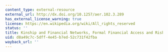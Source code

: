 ```yaml
---
content_type: external-resource
external_url: http://dx.doi.org/10.1257/aer.102.3.289
has_external_license_warning: true
license: https://en.wikipedia.org/wiki/All_rights_reserved
status: ''
title: Kinship and Financial Networks, Formal Financial Access and Risk Reduction
uid: d8a49c7c-5dff-4e45-b7ed-52c731f42fba
wayback_url: ''
---
```

